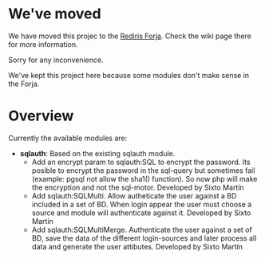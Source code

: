# We've moved #

We have moved this projec to the [Rediris Forja](https://forja.rediris.es/projects/confia/). Check the wiki page there for more information.

Sorry for any inconvenience.

We've kept this project here because some modules don't make sense in the Forja.

# Overview #

Currently the available modules are:

  * **sqlauth**: Based on the existing sqlauth module.
    * Add an encrypt param to sqlauth:SQL to encrypt the password. Its posible to encrypt the password in the sql-query but sometimes fail (example: pgsql not allow the sha1() function). So now php will make the encryption and not the sql-motor.  Developed by Sixto Martín
    * Add sqlauth:SQLMulti. Allow autheticate the user against a BD included in a set of BD. When login appear the user must choose a source and module will authenticate against it.  Developed by Sixto Martín
    * Add sqlauth:SQLMultiMerge. Authenticate the user against a set of BD, save the data of the different login-sources and later process all data and generate the user attibutes. Developed by Sixto Martín

